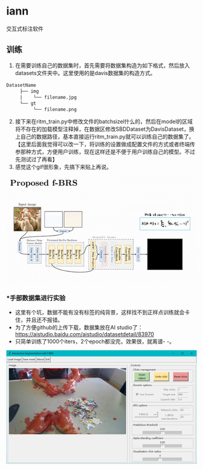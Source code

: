 # iann

交互式标注软件

## 训练

1. 在需要训练自己的数据集时，首先需要将数据集构造为如下格式，然后放入datasets文件夹中。这里使用的是davis数据集的构造方式。

```
DatasetName
     ├── img
     |    └── filename.jpg
     └── gt
          └── filename.png
```

2. 接下来在ritm_train.py中修改文件的batchsizel什么的，然后在model的区域将不存在的加载模型注释掉，在数据区修改SBDDataset为DavisDataset，换上自己的数据路径，基本直接运行ritm_train.py就可以训练自己的数据集了。【这里后面我觉得可以改一下，将训练的设置做成配置文件的方式或者终端传参那种方式，方便用户训练，现在这样还是不便于用户训练自己的模型。不过先测试过了再看】
3. 感觉这个gif很形象，先搞下来贴上再说。

![gif](rm_img/gif.gif)

### *手部数据集进行实验

- 这里有个坑，数据不能有没有标签的纯背景，这样找不到正样点训练就会卡住，并且还不报错。
- 为了方便github的上传下载，数据集放在AI studio了：https://aistudio.baidu.com/aistudio/datasetdetail/83970
- 只简单训练了1000个iters，2个epoch都没完，效果很，就离谱- -。

![result](rm_img/rut.png)

